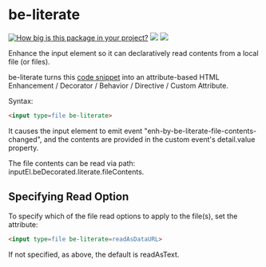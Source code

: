 # be-literate

[![How big is this package in your project?](https://img.shields.io/bundlephobia/minzip/be-literate?style=for-the-badge)](https://bundlephobia.com/result?p=be-literate)
<img src="http://img.badgesize.io/https://cdn.jsdelivr.net/npm/be-literate?compression=gzip">
<a href="https://nodei.co/npm/be-literate/"><img src="https://nodei.co/npm/be-literate.png"></a>

Enhance the input element so it can declaratively read contents from a local file (or files).

be-literate turns this [code snippet](https://www.w3docs.com/learn-javascript/file-and-filereader.html) into an attribute-based HTML Enhancement / Decorator / Behavior / Directive / Custom Attribute.

Syntax:

```html
<input type=file be-literate>
```

It causes the input element to emit event "enh-by-be-literate-file-contents-changed", and the contents are provided in the custom event's detail.value property.

The file contents can be read via path: inputEl.beDecorated.literate.fileContents.

## Specifying Read Option

To specify which of the file read options to apply to the file(s), set the attribute:

```html
<input type=file be-literate=readAsDataURL>
```

If not specified, as above, the default is readAsText.